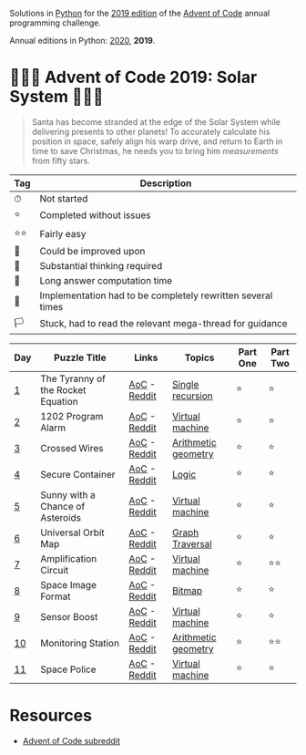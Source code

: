 Solutions in [Python][py] for the [2019 edition][aoc-2019] of the [Advent of Code][aoc] annual programming challenge.

Annual editions in Python: [2020](/2020), **2019**. 

# 🎄🌟🌟 Advent of Code 2019: Solar System 🎄🌟🌟

> Santa has become stranded at the edge of the Solar System while delivering presents to other planets! To accurately calculate his position in space, safely align his warp drive, and return to Earth in time to save Christmas, he needs you to bring him *measurements* from fifty stars.

Tag | Description
--- | ---
⏱ | Not started
⭐ | Completed without issues
⭐⭐ | Fairly easy
🤨 | Could be improved upon
🤔 | Substantial thinking required 
🐢 | Long answer computation time  
🤯 | Implementation had to be completely rewritten several times
🏳 | Stuck, had to read the relevant mega-thread for guidance 

Day | Puzzle Title | Links | Topics | Part One | Part Two
--- | --- | --- | --- | --- | --- |
[1](/2019/day-1) | The Tyranny of the Rocket Equation | [AoC][aoc-2019-1] - [Reddit][reddit-2019-1]| [Single recursion][w-single-recursion] | ⭐ | ⭐
[2](/2019/day-2) | 1202 Program Alarm | [AoC][aoc-2019-2] - [Reddit][reddit-2019-2]| [Virtual machine][w-vn] | ⭐ | ⭐
[3](/2019/day-3) | Crossed Wires | [AoC][aoc-2019-3] - [Reddit][reddit-2019-3]| [Arithmetic geometry][w-ari-geom] | ⭐ | ⭐
[4](/2019/day-4) | Secure Container | [AoC][aoc-2019-4] - [Reddit][reddit-2019-4]| [Logic][w-logic] | ⭐ | ⭐
[5](/2019/day-5) | Sunny with a Chance of Asteroids | [AoC][aoc-2019-5] - [Reddit][reddit-2019-5]| [Virtual machine][w-vn] | ⭐ | ⭐
[6](/2019/day-6) | Universal Orbit Map | [AoC][aoc-2019-6] - [Reddit][reddit-2019-6]| [Graph Traversal][w-graph] | ⭐ | ⭐
[7](/2019/day-7) | Amplification Circuit | [AoC][aoc-2019-7] - [Reddit][reddit-2019-7]| [Virtual machine][w-vn] | ⭐ | ⭐⭐
[8](/2019/day-8) | Space Image Format | [AoC][aoc-2019-8] - [Reddit][reddit-2019-8]| [Bitmap][w-bitmap] | ⭐ | ⭐
[9](/2019/day-9) | Sensor Boost | [AoC][aoc-2019-9] - [Reddit][reddit-2019-9]| [Virtual machine][w-vn] | ⭐ | ⭐
[10](/2019/day-10) | Monitoring Station | [AoC][aoc-2019-10] - [Reddit][reddit-2019-10]| [Arithmetic geometry][w-ari-geom] | ⭐ | ⭐⭐
[11](/2019/day-11) | Space Police | [AoC][aoc-2019-11] - [Reddit][reddit-2019-11]| [Virtual machine][w-vn] | ⭐ | ⭐


# Resources

* [Advent of Code subreddit][reddit]

[aoc]: https://adventofcode.com/
[aoc-2019]: https://adventofcode.com/2019/
[aoc-2019-1]: https://adventofcode.com/2019/day/1
[aoc-2019-1]: https://adventofcode.com/2019/day/1
[aoc-2019-2]: https://adventofcode.com/2019/day/2
[aoc-2019-3]: https://adventofcode.com/2019/day/3
[aoc-2019-4]: https://adventofcode.com/2019/day/4
[aoc-2019-5]: https://adventofcode.com/2019/day/5
[aoc-2019-6]: https://adventofcode.com/2019/day/6
[aoc-2019-7]: https://adventofcode.com/2019/day/7
[aoc-2019-8]: https://adventofcode.com/2019/day/8
[aoc-2019-9]: https://adventofcode.com/2019/day/9
[aoc-2019-10]: https://adventofcode.com/2019/day/10
[aoc-2019-11]: https://adventofcode.com/2019/day/11
[aoc-2019-12]: https://adventofcode.com/2019/day/12
[aoc-2019-13]: https://adventofcode.com/2019/day/13
[aoc-2019-14]: https://adventofcode.com/2019/day/14
[aoc-2019-15]: https://adventofcode.com/2019/day/15
[aoc-2019-16]: https://adventofcode.com/2019/day/16
[aoc-2019-17]: https://adventofcode.com/2019/day/17
[aoc-2019-18]: https://adventofcode.com/2019/day/18
[aoc-2019-19]: https://adventofcode.com/2019/day/19
[aoc-2019-20]: https://adventofcode.com/2019/day/20
[aoc-2019-21]: https://adventofcode.com/2019/day/21
[aoc-2019-22]: https://adventofcode.com/2019/day/22
[aoc-2019-23]: https://adventofcode.com/2019/day/23
[aoc-2019-24]: https://adventofcode.com/2019/day/24
[aoc-2019-25]: https://adventofcode.com/2019/day/25

[py]: https://docs.python.org/3/

[reddit]: https://www.reddit.com/r/adventofcode/
[reddit-2019-1]: https://www.reddit.com/e4axxe
[reddit-2019-2]: https://www.reddit.com/e4u0rw
[reddit-2019-3]: https://www.reddit.com/e5bz2w
[reddit-2019-4]: https://www.reddit.com/e5u5fv
[reddit-2019-5]: https://www.reddit.com/e6carb
[reddit-2019-6]: https://www.reddit.com/e6tyva
[reddit-2019-7]: https://www.reddit.com/e7a4nj
[reddit-2019-8]: https://www.reddit.com/e7pkmt
[reddit-2019-9]: https://www.reddit.com/e85b6d
[reddit-2019-10]: https://www.reddit.com/e8m1z3
[reddit-2019-11]: https://www.reddit.com/e92jm2
[reddit-2019-12]: https://www.reddit.com/e9j0ve
[reddit-2019-13]: https://www.reddit.com/e9zgse
[reddit-2019-14]: https://www.reddit.com/eafj32
[reddit-2019-15]: https://www.reddit.com/eaurfo
[reddit-2019-16]: https://www.reddit.com/ebai4g
[reddit-2019-17]: https://www.reddit.com/ebr7dg
[reddit-2019-18]: https://www.reddit.com/ec8090
[reddit-2019-19]: https://www.reddit.com/ecogl3
[reddit-2019-20]: https://www.reddit.com/ed5ei2
[reddit-2019-21]: https://www.reddit.com/edll5a
[reddit-2019-22]: https://www.reddit.com/ee0rqi
[reddit-2019-23]: https://www.reddit.com/eefva8
[reddit-2019-24]: https://www.reddit.com/eewjtt
[reddit-2019-25]: https://www.reddit.com/efca4m

[w-ari-geom]: https://en.wikipedia.org/wiki/Arithmetic_geometry
[w-bitmap]: https://en.wikipedia.org/wiki/Bitmap
[w-graph]: https://en.wikipedia.org/wiki/Graph_traversal
[w-logic]: https://en.wikipedia.org/wiki/Logic
[w-memoization]: https://en.wikipedia.org/wiki/Memoization
[w-single-recursion]: https://en.wikipedia.org/wiki/Recursion_(computer_science)#single_recursion
[w-vn]: https://en.wikipedia.org/wiki/Virtual_machine
